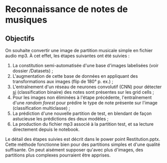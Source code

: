 # Reconnaissance de notes de musiques

## Objectifs
On souhaite convertir une image de partition musicale simple en fichier audio mp3. À cet effet, les étapes suivantes ont été suivies : 
1. La constitution semi-automatisée d'une base d'images labelisées (voir dossier /Datasets) ;
2. L'augmentation de cette base de données en appliquant des transformations aux images (flip de 180° p. ex.) ;
3. L'entraînement d'un réseau de neurones convolutif (CNN) pour détecter <u>si</u> (classification binaire) des notes sont présentes sur les grid cells ;
4. Pour les images non éliminées à l'étape précédente, l'entraînement d'une <i>random forest</i> pour prédire le type de note présente sur l'image (classification multiclasse) ;
5. La prédiction d'une nouvelle partition de test, en blendant de façon astucieuse les prédictions des deux modèles ;
6. La production du fichier mp3 associé à la partition test, et sa lecture directement depuis le notebook.

Le détail des étapes suivies est décrit dans le power point Restitution.pptx.
Cette méthode fonctionne bien pour des partitions simples et d'une qualité suffisante. On peut aisément supposer qu'avec plus d'images, des partitions plus complexes pourraient être apprises.   
